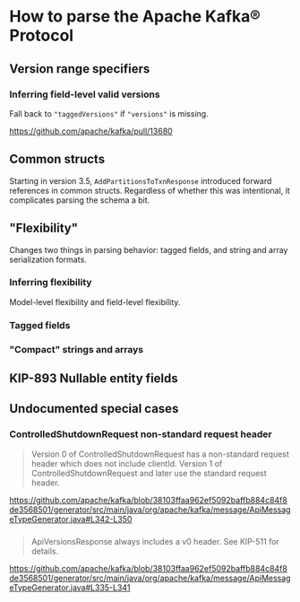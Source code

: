 # How to parse the Apache Kafka® Protocol

## Version range specifiers

### Inferring field-level valid versions

Fall back to `"taggedVersions"` if `"versions"` is missing.

https://github.com/apache/kafka/pull/13680

## Common structs

Starting in version 3.5, `AddPartitionsToTxnResponse` introduced forward references in
common structs. Regardless of whether this was intentional, it complicates parsing the
schema a bit.

## "Flexibility"

Changes two things in parsing behavior: tagged fields, and string and array
serialization formats.

### Inferring flexibility

Model-level flexibility and field-level flexibility.

### Tagged fields

### "Compact" strings and arrays

## KIP-893 Nullable entity fields

## Undocumented special cases

### ControlledShutdownRequest non-standard request header

> Version 0 of ControlledShutdownRequest has a non-standard request header which does
> not include clientId. Version 1 of ControlledShutdownRequest and later use the
> standard request header.

https://github.com/apache/kafka/blob/38103ffaa962ef5092baffb884c84f8de3568501/generator/src/main/java/org/apache/kafka/message/ApiMessageTypeGenerator.java#L342-L350

###

> ApiVersionsResponse always includes a v0 header. See KIP-511 for details.

https://github.com/apache/kafka/blob/38103ffaa962ef5092baffb884c84f8de3568501/generator/src/main/java/org/apache/kafka/message/ApiMessageTypeGenerator.java#L335-L341
